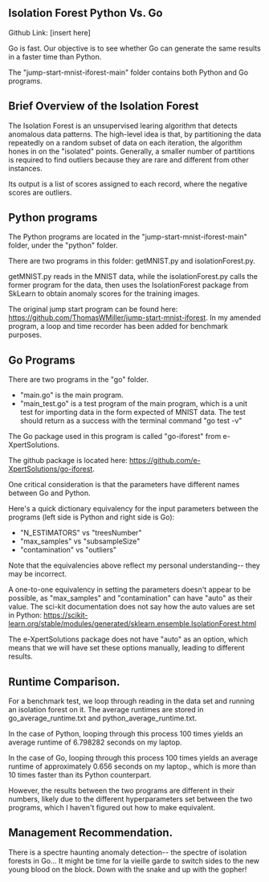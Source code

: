 ## Isolation Forest Python Vs. Go

Github Link: [insert here] 

Go is fast. Our objective is to see whether Go can generate the same results in a faster time than Python.

The "jump-start-mnist-iforest-main" folder contains both Python and Go programs.

## Brief Overview of the Isolation Forest

The Isolation Forest is an unsupervised learing algorithm that detects anomalous data patterns. The high-level idea is that, by partitioning the data repeatedly on a random subset of data on each iteration, the algorithm hones in on the "isolated" points. Generally, a smaller number of partitions is required to find outliers because they are rare and different from other instances.

Its output is a list of scores assigned to each record, where the negative scores are outliers.

## Python programs

The Python programs are located in the "jump-start-mnist-iforest-main" folder, under the "python" folder. 

There are two programs in this folder: getMNIST.py and isolationForest.py.

getMNIST.py reads in the MNIST data, while the isolationForest.py calls the former program for the data, then uses the IsolationForest package from SkLearn to obtain anomaly scores for the training images.

The original jump start program can be found here: https://github.com/ThomasWMiller/jump-start-mnist-iforest. In my amended program, a loop and time recorder has been added for benchmark purposes.

## Go Programs

There are two programs in the "go" folder. 
- "main.go" is the main program. 
- "main_test.go" is a test program of the main program, which is a unit test for importing data in the form expected of MNIST data. The test should return as a success with the terminal command "go test -v"

The Go package used in this program is called "go-iforest" from e-XpertSolutions. 

The github package is located here: https://github.com/e-XpertSolutions/go-iforest.

One critical consideration is that the parameters have different names between Go and Python. 

Here's a quick dictionary equivalency for the input parameters between the programs (left side is Python and right side is Go):
- "N_ESTIMATORS" vs "treesNumber"
- "max_samples" vs "subsampleSize"
- "contamination" vs "outliers"

Note that the equivalencies above reflect my personal understanding-- they may be incorrect.

A one-to-one equivalency in setting the parameters doesn't appear to be possible, as "max_samples" and "contamination" can have "auto" as their value. The sci-kit documentation does not say how the auto values are set in Python: https://scikit-learn.org/stable/modules/generated/sklearn.ensemble.IsolationForest.html

The e-XpertSolutions package does not have "auto" as an option, which means that we will have set these options manually, leading to different results. 

## Runtime Comparison.

For a benchmark test, we loop through reading in the data set and running an isolation forest on it. The average runtimes are stored in go_average_runtime.txt and python_average_runtime.txt. 

In the case of Python, looping through this process 100 times yields an average runtime of 6.798282 seconds on my laptop. 

In the case of Go, looping through this process 100 times yields an average runtime of approximately 0.656 seconds on my laptop., which is more than 10 times faster than its Python counterpart.

However, the results between the two programs are different in their numbers, likely due to the different hyperparameters set between the two programs, which I haven't figured out how to make equivalent.

## Management Recommendation.

There is a spectre haunting anomaly detection-- the spectre of isolation forests in Go... It might be time for la vieille garde
to switch sides to the new young blood on the block. Down with the snake and up with the gopher!